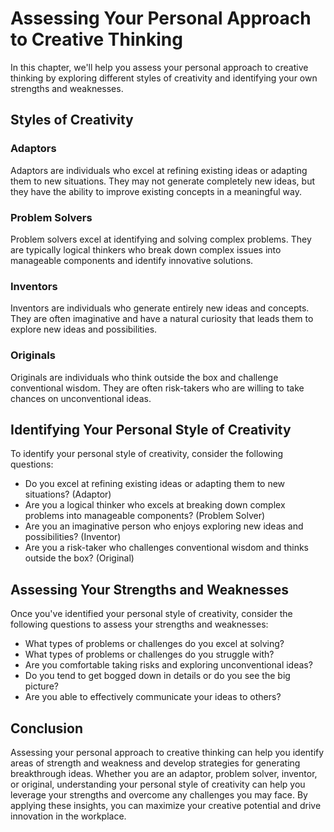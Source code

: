 Assessing Your Personal Approach to Creative Thinking
====================================================================================================

In this chapter, we'll help you assess your personal approach to creative thinking by exploring different styles of creativity and identifying your own strengths and weaknesses.

Styles of Creativity
--------------------

### Adaptors

Adaptors are individuals who excel at refining existing ideas or adapting them to new situations. They may not generate completely new ideas, but they have the ability to improve existing concepts in a meaningful way.

### Problem Solvers

Problem solvers excel at identifying and solving complex problems. They are typically logical thinkers who break down complex issues into manageable components and identify innovative solutions.

### Inventors

Inventors are individuals who generate entirely new ideas and concepts. They are often imaginative and have a natural curiosity that leads them to explore new ideas and possibilities.

### Originals

Originals are individuals who think outside the box and challenge conventional wisdom. They are often risk-takers who are willing to take chances on unconventional ideas.

Identifying Your Personal Style of Creativity
---------------------------------------------

To identify your personal style of creativity, consider the following questions:

* Do you excel at refining existing ideas or adapting them to new situations? (Adaptor)
* Are you a logical thinker who excels at breaking down complex problems into manageable components? (Problem Solver)
* Are you an imaginative person who enjoys exploring new ideas and possibilities? (Inventor)
* Are you a risk-taker who challenges conventional wisdom and thinks outside the box? (Original)

Assessing Your Strengths and Weaknesses
---------------------------------------

Once you've identified your personal style of creativity, consider the following questions to assess your strengths and weaknesses:

* What types of problems or challenges do you excel at solving?
* What types of problems or challenges do you struggle with?
* Are you comfortable taking risks and exploring unconventional ideas?
* Do you tend to get bogged down in details or do you see the big picture?
* Are you able to effectively communicate your ideas to others?

Conclusion
----------

Assessing your personal approach to creative thinking can help you identify areas of strength and weakness and develop strategies for generating breakthrough ideas. Whether you are an adaptor, problem solver, inventor, or original, understanding your personal style of creativity can help you leverage your strengths and overcome any challenges you may face. By applying these insights, you can maximize your creative potential and drive innovation in the workplace.
